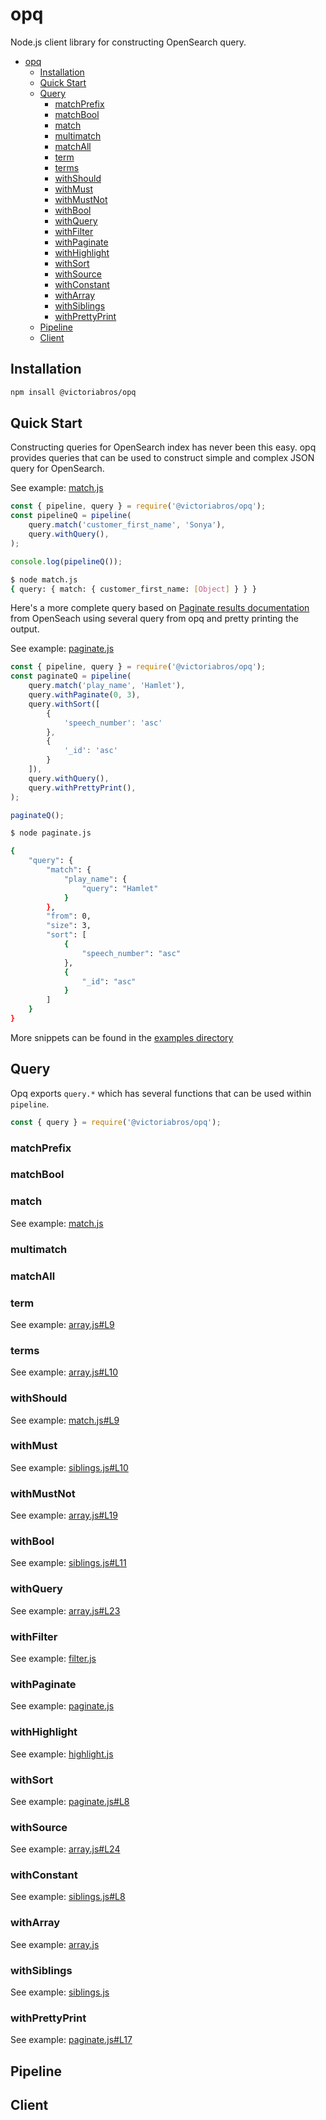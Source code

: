 # opq

Node.js client library for constructing OpenSearch query.

- [opq](#opq)
  - [Installation](#installation)
  - [Quick Start](#quick-start)
  - [Query](#query)
    - [matchPrefix](#match-prefix)
    - [matchBool](#match-bool)
    - [match](#match)
    - [multimatch](#multimatch)
    - [matchAll](#match-all)
    - [term](#term)
    - [terms](#terms)
    - [withShould](#with-should)
    - [withMust](#with-must)
    - [withMustNot](#with-must-not)
    - [withBool](#with-bool)
    - [withQuery](#with-query)
    - [withFilter](#with-filter)
    - [withPaginate](#with-paginate)
    - [withHighlight](#with-highlight)
    - [withSort](#with-sort)
    - [withSource](#with-source)
    - [withConstant](#with-constant)
    - [withArray](#with-array)
    - [withSiblings](#with-siblings)
    - [withPrettyPrint](#with-prettyprint)
  - [Pipeline](#pipeline)
  - [Client](#client)


## Installation

```sh
npm insall @victoriabros/opq
```

## Quick Start

Constructing queries for OpenSearch index has never been this easy. opq provides queries that can be used to construct simple and complex JSON query for OpenSearch.

See example: [match.js](./examples/match.js)

```js
const { pipeline, query } = require('@victoriabros/opq');
const pipelineQ = pipeline(
    query.match('customer_first_name', 'Sonya'),
    query.withQuery(),
);

console.log(pipelineQ());
```

```sh
$ node match.js
{ query: { match: { customer_first_name: [Object] } } }
```

Here's a more complete query based on [Paginate results documentation](https://opensearch.org/docs/latest/search-plugins/searching-data/paginate/#the-search_after-parameter) from OpenSeach using several query from opq and pretty printing the output.

See example: [paginate.js](./examples/paginate.js)

```js
const { pipeline, query } = require('@victoriabros/opq');
const paginateQ = pipeline(
    query.match('play_name', 'Hamlet'),
    query.withPaginate(0, 3),
    query.withSort([
        {
            'speech_number': 'asc'
        },
        {
            '_id': 'asc'
        }
    ]),
    query.withQuery(),
    query.withPrettyPrint(),
);

paginateQ();

```

```sh
$ node paginate.js

{
    "query": {
        "match": {
            "play_name": {
                "query": "Hamlet"
            }
        },
        "from": 0,
        "size": 3,
        "sort": [
            {
                "speech_number": "asc"
            },
            {
                "_id": "asc"
            }
        ]
    }
}
```

More snippets can be found in the [examples directory](./examples)

## Query

Opq exports `query.*` which has several functions that can be used within `pipeline`.

```js
const { query } = require('@victoriabros/opq');
```

### matchPrefix

### matchBool

### match

See example: [match.js](./examples/match.js)

### multimatch

### matchAll

### term

See example: [array.js#L9](./examples/array.js#L9)

### terms

See example: [array.js#L10](./examples/array.js#L10)

### withShould

See example: [match.js#L9](./examples/match.js#L9)

### withMust

See example: [siblings.js#L10](./examples/siblings.js#L10)

### withMustNot

See example: [array.js#L19](./examples/array.js#L19)

### withBool

See example: [siblings.js#L11](./examples/siblings.js#L11)

### withQuery

See example: [array.js#L23](./examples/array.js#L23)

### withFilter

See example: [filter.js](./examples/filter.js)

### withPaginate

See example: [paginate.js](./examples/paginate.js)

### withHighlight

See example: [highlight.js](./examples/highlight.js)

### withSort

See example: [paginate.js#L8](./examples/paginate.js#L8)

### withSource

See example: [array.js#L24](./examples/array.js#L24)

### withConstant

See example: [siblings.js#L8](./examples/siblings.js#L8)

### withArray

See example: [array.js](./examples/array.js)

### withSiblings

See example: [siblings.js](./examples/siblings.js)

### withPrettyPrint

See example: [paginate.js#L17](./examples/paginate.js#L17)

## Pipeline
## Client
